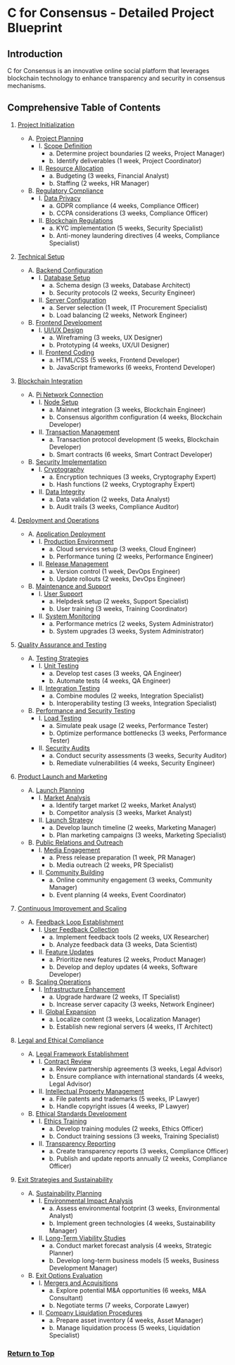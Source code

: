 # C for Consensus - Detailed Project Blueprint

## Introduction
C for Consensus is an innovative online social platform that leverages blockchain technology to enhance transparency and security in consensus mechanisms.

## Comprehensive Table of Contents
1. [Project Initialization](#1-project-initialization)
   - A. [Project Planning](#a-project-planning)
       - I. [Scope Definition](#i-scope-definition)
           - a. Determine project boundaries (2 weeks, Project Manager)
           - b. Identify deliverables (1 week, Project Coordinator)
       - II. [Resource Allocation](#ii-resource-allocation)
           - a. Budgeting (3 weeks, Financial Analyst)
           - b. Staffing (2 weeks, HR Manager)
   - B. [Regulatory Compliance](#b-regulatory-compliance)
       - I. [Data Privacy](#i-data-privacy)
           - a. GDPR compliance (4 weeks, Compliance Officer)
           - b. CCPA considerations (3 weeks, Compliance Officer)
       - II. [Blockchain Regulations](#ii-blockchain-regulations)
           - a. KYC implementation (5 weeks, Security Specialist)
           - b. Anti-money laundering directives (4 weeks, Compliance Specialist)

2. [Technical Setup](#2-technical-setup)
   - A. [Backend Configuration](#a-backend-configuration)
       - I. [Database Setup](#i-database-setup)
           - a. Schema design (3 weeks, Database Architect)
           - b. Security protocols (2 weeks, Security Engineer)
       - II. [Server Configuration](#ii-server-configuration)
           - a. Server selection (1 week, IT Procurement Specialist)
           - b. Load balancing (2 weeks, Network Engineer)
   - B. [Frontend Development](#b-frontend-development)
       - I. [UI/UX Design](#i-uiux-design)
           - a. Wireframing (3 weeks, UX Designer)
           - b. Prototyping (4 weeks, UX/UI Designer)
       - II. [Frontend Coding](#ii-frontend-coding)
           - a. HTML/CSS (5 weeks, Frontend Developer)
           - b. JavaScript frameworks (6 weeks, Frontend Developer)
3. [Blockchain Integration](#3-blockchain-integration)
   - A. [Pi Network Connection](#a-pi-network-connection)
       - I. [Node Setup](#i-node-setup)
           - a. Mainnet integration (3 weeks, Blockchain Engineer)
           - b. Consensus algorithm configuration (4 weeks, Blockchain Developer)
       - II. [Transaction Management](#ii-transaction-management)
           - a. Transaction protocol development (5 weeks, Blockchain Developer)
           - b. Smart contracts (6 weeks, Smart Contract Developer)
   - B. [Security Implementation](#b-security-implementation)
       - I. [Cryptography](#i-cryptography)
           - a. Encryption techniques (3 weeks, Cryptography Expert)
           - b. Hash functions (2 weeks, Cryptography Expert)
       - II. [Data Integrity](#ii-data-integrity)
           - a. Data validation (2 weeks, Data Analyst)
           - b. Audit trails (3 weeks, Compliance Auditor)

4. [Deployment and Operations](#4-deployment-and-operations)
   - A. [Application Deployment](#a-application-deployment)
       - I. [Production Environment](#i-production-environment)
           - a. Cloud services setup (3 weeks, Cloud Engineer)
           - b. Performance tuning (2 weeks, Performance Engineer)
       - II. [Release Management](#ii-release-management)
           - a. Version control (1 week, DevOps Engineer)
           - b. Update rollouts (2 weeks, DevOps Engineer)
   - B. [Maintenance and Support](#b-maintenance-and-support)
       - I. [User Support](#i-user-support)
           - a. Helpdesk setup (2 weeks, Support Specialist)
           - b. User training (3 weeks, Training Coordinator)
       - II. [System Monitoring](#ii-system-monitoring)
           - a. Performance metrics (2 weeks, System Administrator)
           - b. System upgrades (3 weeks, System Administrator)
5. [Quality Assurance and Testing](#5-quality-assurance-and-testing)
   - A. [Testing Strategies](#a-testing-strategies)
       - I. [Unit Testing](#i-unit-testing)
           - a. Develop test cases (3 weeks, QA Engineer)
           - b. Automate tests (4 weeks, QA Engineer)
       - II. [Integration Testing](#ii-integration-testing)
           - a. Combine modules (2 weeks, Integration Specialist)
           - b. Interoperability testing (3 weeks, Integration Specialist)
   - B. [Performance and Security Testing](#b-performance-and-security-testing)
       - I. [Load Testing](#i-load-testing)
           - a. Simulate peak usage (2 weeks, Performance Tester)
           - b. Optimize performance bottlenecks (3 weeks, Performance Tester)
       - II. [Security Audits](#ii-security-audits)
           - a. Conduct security assessments (3 weeks, Security Auditor)
           - b. Remediate vulnerabilities (4 weeks, Security Engineer)

6. [Product Launch and Marketing](#6-product-launch-and-marketing)
   - A. [Launch Planning](#a-launch-planning)
       - I. [Market Analysis](#i-market-analysis)
           - a. Identify target market (2 weeks, Market Analyst)
           - b. Competitor analysis (3 weeks, Market Analyst)
       - II. [Launch Strategy](#ii-launch-strategy)
           - a. Develop launch timeline (2 weeks, Marketing Manager)
           - b. Plan marketing campaigns (3 weeks, Marketing Specialist)
   - B. [Public Relations and Outreach](#b-public-relations-and-outreach)
       - I. [Media Engagement](#i-media-engagement)
           - a. Press release preparation (1 week, PR Manager)
           - b. Media outreach (2 weeks, PR Specialist)
       - II. [Community Building](#ii-community-building)
           - a. Online community engagement (3 weeks, Community Manager)
           - b. Event planning (4 weeks, Event Coordinator)

7. [Continuous Improvement and Scaling](#7-continuous-improvement-and-scaling)
   - A. [Feedback Loop Establishment](#a-feedback-loop-establishment)
       - I. [User Feedback Collection](#i-user-feedback-collection)
           - a. Implement feedback tools (2 weeks, UX Researcher)
           - b. Analyze feedback data (3 weeks, Data Scientist)
       - II. [Feature Updates](#ii-feature-updates)
           - a. Prioritize new features (2 weeks, Product Manager)
           - b. Develop and deploy updates (4 weeks, Software Developer)
   - B. [Scaling Operations](#b-scaling-operations)
       - I. [Infrastructure Enhancement](#i-infrastructure-enhancement)
           - a. Upgrade hardware (2 weeks, IT Specialist)
           - b. Increase server capacity (3 weeks, Network Engineer)
       - II. [Global Expansion](#ii-global-expansion)
           - a. Localize content (3 weeks, Localization Manager)
           - b. Establish new regional servers (4 weeks, IT Architect)
8. [Legal and Ethical Compliance](#8-legal-and-ethical-compliance)
   - A. [Legal Framework Establishment](#a-legal-framework-establishment)
       - I. [Contract Review](#i-contract-review)
           - a. Review partnership agreements (3 weeks, Legal Advisor)
           - b. Ensure compliance with international standards (4 weeks, Legal Advisor)
       - II. [Intellectual Property Management](#ii-intellectual-property-management)
           - a. File patents and trademarks (5 weeks, IP Lawyer)
           - b. Handle copyright issues (4 weeks, IP Lawyer)
   - B. [Ethical Standards Development](#b-ethical-standards-development)
       - I. [Ethics Training](#i-ethics-training)
           - a. Develop training modules (2 weeks, Ethics Officer)
           - b. Conduct training sessions (3 weeks, Training Specialist)
       - II. [Transparency Reporting](#ii-transparency-reporting)
           - a. Create transparency reports (3 weeks, Compliance Officer)
           - b. Publish and update reports annually (2 weeks, Compliance Officer)

9. [Exit Strategies and Sustainability](#9-exit-strategies-and-sustainability)
   - A. [Sustainability Planning](#a-sustainability-planning)
       - I. [Environmental Impact Analysis](#i-environmental-impact-analysis)
           - a. Assess environmental footprint (3 weeks, Environmental Analyst)
           - b. Implement green technologies (4 weeks, Sustainability Manager)
       - II. [Long-Term Viability Studies](#ii-long-term-viability-studies)
           - a. Conduct market forecast analysis (4 weeks, Strategic Planner)
           - b. Develop long-term business models (5 weeks, Business Development Manager)
   - B. [Exit Options Evaluation](#b-exit-options-evaluation)
       - I. [Mergers and Acquisitions](#i-mergers-and-acquisitions)
           - a. Explore potential M&A opportunities (6 weeks, M&A Consultant)
           - b. Negotiate terms (7 weeks, Corporate Lawyer)
       - II. [Company Liquidation Procedures](#ii-company-liquidation-procedures)
           - a. Prepare asset inventory (4 weeks, Asset Manager)
           - b. Manage liquidation process (5 weeks, Liquidation Specialist)

### [Return to Top](#c-for-consensus---detailed-project-blueprint)
